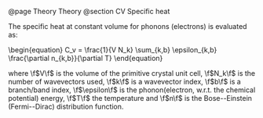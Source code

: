 @page Theory Theory
@section CV Specific heat

The specific heat at constant volume for phonons (electrons) is evaluated as:

\begin{equation}
C_v = \frac{1}{V N_k} \sum_{k,b} \epsilon_{k,b} \frac{\partial n_{k,b}}{\partial T}
\end{equation}

where \f$V\f$ is the volume of the primitive crystal unit cell, \f$N_k\f$ is the number of wavevectors used, \f$k\f$ is a wavevector index, \f$b\f$ is a branch/band index, \f$\epsilon\f$ is the phonon(electron, w.r.t. the chemical potential) energy, \f$T\f$ the temperature and \f$n\f$ is the Bose--Einstein (Fermi--Dirac) distribution function.